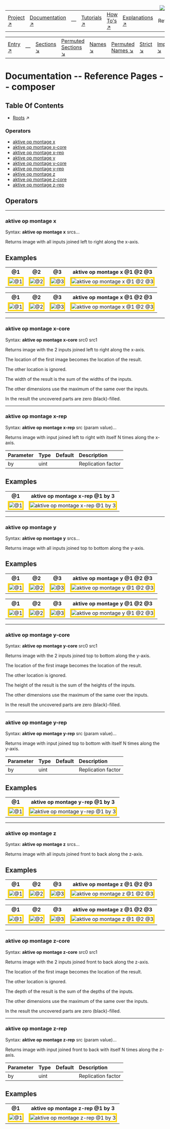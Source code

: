 <img src='../assets/aktive-logo-128.png' style='float:right;'>

||||||||
|---|---|---|---|---|---|---|
|[Project ↗](../../README.md)|[Documentation ↗](../index.md)|&mdash;|[Tutorials ↗](../tutorials.md)|[How To's ↗](../howtos.md)|[Explanations ↗](../explanations.md)|References|

|||||||||
|---|---|---|---|---|---|---|---|
|[Entry ↗](index.md)|&mdash;|[Sections ↘](bysection.md)|[Permuted Sections ↘](bypsection.md)|[Names ↘](byname.md)|[Permuted Names ↘](bypname.md)|[Strict ↘](strict.md)|[Implementations ↘](bylang.md)|

# Documentation -- Reference Pages -- composer

## Table Of Contents

  - [Roots](bysection.md) ↗


### Operators

 - [aktive op montage x](#op_montage_x)
 - [aktive op montage x-core](#op_montage_x_core)
 - [aktive op montage x-rep](#op_montage_x_rep)
 - [aktive op montage y](#op_montage_y)
 - [aktive op montage y-core](#op_montage_y_core)
 - [aktive op montage y-rep](#op_montage_y_rep)
 - [aktive op montage z](#op_montage_z)
 - [aktive op montage z-core](#op_montage_z_core)
 - [aktive op montage z-rep](#op_montage_z_rep)

## Operators

---
### <a name='op_montage_x'></a> aktive op montage x

Syntax: __aktive op montage x__ srcs...

Returns image with all inputs joined left to right along the x-axis.


## Examples

<table><tr><th>@1</th><th>@2</th><th>@3</th><th>aktive op montage x 	@1 @2 @3</th></tr>
<tr><td valign='top'><img src='example-00210.gif' alt='@1' style='border:4px solid gold'></td><td valign='top'><img src='example-00211.gif' alt='@2' style='border:4px solid gold'></td><td valign='top'><img src='example-00212.gif' alt='@3' style='border:4px solid gold'></td><td valign='top'><img src='example-00213.gif' alt='aktive op montage x 	@1 @2 @3' style='border:4px solid gold'></td></tr></table>

<table><tr><th>@1</th><th>@2</th><th>@3</th><th>aktive op montage x 	@1 @2 @3</th></tr>
<tr><td valign='top'><img src='example-00214.gif' alt='@1' style='border:4px solid gold'></td><td valign='top'><img src='example-00215.gif' alt='@2' style='border:4px solid gold'></td><td valign='top'><img src='example-00216.gif' alt='@3' style='border:4px solid gold'></td><td valign='top'><img src='example-00217.gif' alt='aktive op montage x 	@1 @2 @3' style='border:4px solid gold'></td></tr></table>


---
### <a name='op_montage_x_core'></a> aktive op montage x-core

Syntax: __aktive op montage x-core__ src0 src1

Returns image with the 2 inputs joined left to right along the x-axis.

The location of the first image becomes the location of the result.

The other location is ignored.

The width of the result is the sum of the widths of the inputs.

The other dimensions use the maximum of the same over the inputs.

In the result the uncovered parts are zero (black)-filled.


---
### <a name='op_montage_x_rep'></a> aktive op montage x-rep

Syntax: __aktive op montage x-rep__ src (param value)...

Returns image with input joined left to right with itself N times along the x-axis.

|Parameter|Type|Default|Description|
|:---|:---|:---|:---|
|by|uint||Replication factor|

## Examples

<table><tr><th>@1</th><th>aktive op montage x-rep 	@1 by 3</th></tr>
<tr><td valign='top'><img src='example-00218.gif' alt='@1' style='border:4px solid gold'></td><td valign='top'><img src='example-00219.gif' alt='aktive op montage x-rep 	@1 by 3' style='border:4px solid gold'></td></tr></table>


---
### <a name='op_montage_y'></a> aktive op montage y

Syntax: __aktive op montage y__ srcs...

Returns image with all inputs joined top to bottom along the y-axis.


## Examples

<table><tr><th>@1</th><th>@2</th><th>@3</th><th>aktive op montage y 	@1 @2 @3</th></tr>
<tr><td valign='top'><img src='example-00220.gif' alt='@1' style='border:4px solid gold'></td><td valign='top'><img src='example-00221.gif' alt='@2' style='border:4px solid gold'></td><td valign='top'><img src='example-00222.gif' alt='@3' style='border:4px solid gold'></td><td valign='top'><img src='example-00223.gif' alt='aktive op montage y 	@1 @2 @3' style='border:4px solid gold'></td></tr></table>

<table><tr><th>@1</th><th>@2</th><th>@3</th><th>aktive op montage y 	@1 @2 @3</th></tr>
<tr><td valign='top'><img src='example-00224.gif' alt='@1' style='border:4px solid gold'></td><td valign='top'><img src='example-00225.gif' alt='@2' style='border:4px solid gold'></td><td valign='top'><img src='example-00226.gif' alt='@3' style='border:4px solid gold'></td><td valign='top'><img src='example-00227.gif' alt='aktive op montage y 	@1 @2 @3' style='border:4px solid gold'></td></tr></table>


---
### <a name='op_montage_y_core'></a> aktive op montage y-core

Syntax: __aktive op montage y-core__ src0 src1

Returns image with the 2 inputs joined top to bottom along the y-axis.

The location of the first image becomes the location of the result.

The other location is ignored.

The height of the result is the sum of the heights of the inputs.

The other dimensions use the maximum of the same over the inputs.

In the result the uncovered parts are zero (black)-filled.


---
### <a name='op_montage_y_rep'></a> aktive op montage y-rep

Syntax: __aktive op montage y-rep__ src (param value)...

Returns image with input joined top to bottom with itself N times along the y-axis.

|Parameter|Type|Default|Description|
|:---|:---|:---|:---|
|by|uint||Replication factor|

## Examples

<table><tr><th>@1</th><th>aktive op montage y-rep 	@1 by 3</th></tr>
<tr><td valign='top'><img src='example-00228.gif' alt='@1' style='border:4px solid gold'></td><td valign='top'><img src='example-00229.gif' alt='aktive op montage y-rep 	@1 by 3' style='border:4px solid gold'></td></tr></table>


---
### <a name='op_montage_z'></a> aktive op montage z

Syntax: __aktive op montage z__ srcs...

Returns image with all inputs joined front to back along the z-axis.


## Examples

<table><tr><th>@1</th><th>@2</th><th>@3</th><th>aktive op montage z 	@1 @2 @3</th></tr>
<tr><td valign='top'><img src='example-00230.gif' alt='@1' style='border:4px solid gold'></td><td valign='top'><img src='example-00231.gif' alt='@2' style='border:4px solid gold'></td><td valign='top'><img src='example-00232.gif' alt='@3' style='border:4px solid gold'></td><td valign='top'><img src='example-00233.gif' alt='aktive op montage z 	@1 @2 @3' style='border:4px solid gold'></td></tr></table>

<table><tr><th>@1</th><th>@2</th><th>@3</th><th>aktive op montage z 	@1 @2 @3</th></tr>
<tr><td valign='top'><img src='example-00234.gif' alt='@1' style='border:4px solid gold'></td><td valign='top'><img src='example-00235.gif' alt='@2' style='border:4px solid gold'></td><td valign='top'><img src='example-00236.gif' alt='@3' style='border:4px solid gold'></td><td valign='top'><img src='example-00237.gif' alt='aktive op montage z 	@1 @2 @3' style='border:4px solid gold'></td></tr></table>


---
### <a name='op_montage_z_core'></a> aktive op montage z-core

Syntax: __aktive op montage z-core__ src0 src1

Returns image with the 2 inputs joined front to back along the z-axis.

The location of the first image becomes the location of the result.

The other location is ignored.

The depth of the result is the sum of the depths of the inputs.

The other dimensions use the maximum of the same over the inputs.

In the result the uncovered parts are zero (black)-filled.


---
### <a name='op_montage_z_rep'></a> aktive op montage z-rep

Syntax: __aktive op montage z-rep__ src (param value)...

Returns image with input joined front to back with itself N times along the z-axis.

|Parameter|Type|Default|Description|
|:---|:---|:---|:---|
|by|uint||Replication factor|

## Examples

<table><tr><th>@1</th><th>aktive op montage z-rep 	@1 by 3</th></tr>
<tr><td valign='top'><img src='example-00238.gif' alt='@1' style='border:4px solid gold'></td><td valign='top'><img src='example-00239.gif' alt='aktive op montage z-rep 	@1 by 3' style='border:4px solid gold'></td></tr></table>


